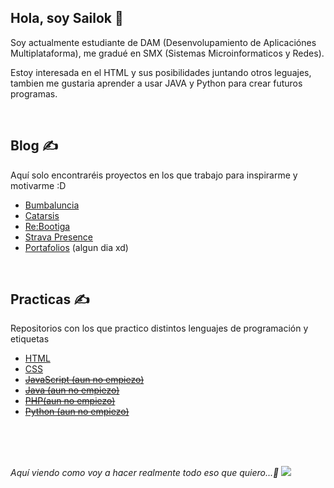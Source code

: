 ## Hola, soy Sailok 👋
<p>Soy actualmente estudiante de DAM (Desenvolupamiento de Aplicaciónes Multiplataforma), me gradué en SMX (Sistemas Microinformaticos y Redes).</p>
<p>Estoy interesada en el HTML y sus posibilidades juntando otros leguajes, tambien me gustaria aprender a usar JAVA y Python para crear futuros programas.</p>

<br>

## Blog ✍️
Aquí solo encontraréis proyectos en los que trabajo para inspirarme y motivarme :D

- <a href="https://github.com/Sailok25/Bumbaluncia">Bumbaluncia</a>
- <a href="https://github.com/Sailok25/Catarsis">Catarsis</a>
- <a href="https://github.com/Sailok25/Rebootiga">Re:Bootiga</a>
- <a href="https://github.com/Sailok25/StravaPresence">Strava Presence</a>
- <a href="https://github.com/Sailok25/Repository">Portafolios</a> (algun dia xd)

<br>

## Practicas ✍️
Repositorios con los que practico distintos lenguajes de programación y etiquetas

- <a href="https://github.com/Sailok25/HTML">HTML</a>
- <a href="https://github.com/Sailok25/CSS">CSS</a>
- <a href="https://github.com/Sailok25/JavaScript"><del>JavaScript (aun no empiezo)</del></a>
- <a href="https://github.com/Sailok25/Java"><del>Java (aun no empiezo)</del></a>
- <a href="https://github.com/Sailok25/PHP"><del>PHP(aun no empiezo)</del></a>
- <a href="https://github.com/Sailok25/Python"><del>Python (aun no empiezo)</del></a>

<br>
<br>
<br>


<i>Aquí viendo como voy a hacer realmente todo eso que quiero...🤡<i>
<img src="https://i.pinimg.com/564x/00/68/33/006833d62de3321b980cb2b6a46088a5.jpg">
